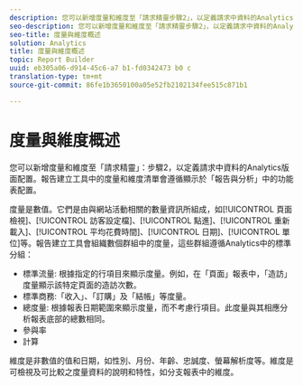 ```yaml
---
description: 您可以新增度量和維度至「請求精靈步驟2」，以定義請求中資料的Analytics版面。報告建立工具中的度量和維度清單會遵循顯示於「報告與分析」中的功能表配置。
seo-description: 您可以新增度量和維度至「請求精靈步驟2」，以定義請求中資料的Analytics版面。報告建立工具中的度量和維度清單會遵循顯示於「報告與分析」中的功能表配置。
seo-title: 度量與維度概述
solution: Analytics
title: 度量與維度概述
topic: Report Builder
uuid: eb305a06-d914-45c6-a7 b1-fd0342473 b0 c
translation-type: tm+mt
source-git-commit: 86fe1b3650100a05e52fb2102134fee515c871b1

---
```



# 度量與維度概述

您可以新增度量和維度至「請求精靈」：步驟2，以定義請求中資料的Analytics版面配置。報告建立工具中的度量和維度清單會遵循顯示於「報告與分析」中的功能表配置。

度量是數值。它們是由與網站活動相關的數量資訊所組成，如[!UICONTROL 頁面檢視]、[!UICONTROL 訪客設定檔]、[!UICONTROL 點進]、[!UICONTROL 重新載入]、[!UICONTROL 平均花費時間]、[!UICONTROL 日期]、[!UICONTROL 單位]等。報告建立工具會組織數個群組中的度量，這些群組遵循Analytics中的標準分組：

* 標準流量: 根據指定的行項目來顯示度量。例如，在「頁面」報表中，「造訪」度量顯示該特定頁面的造訪次數。
* 標準商務:「收入」、「訂購」及「結帳」等度量。
* 總度量: 根據報表日期範圍來顯示度量，而不考慮行項目。此度量與其相應分析報表底部的總數相同。
* 參與率
* 計算

維度是非數值的值和日期，如性別、月份、年齡、忠誠度、螢幕解析度等。維度是可檢視及可比較之度量資料的說明和特性，如分支報表中的維度。
